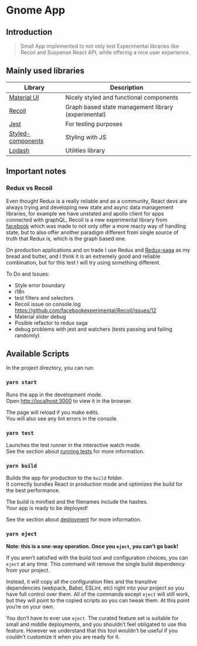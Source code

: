 # Gnome App

## Introduction

> Small App implemented to not only test Experimental libraries like Recoil and Suspense React API, while offering a nice user experience.

## Mainly used libraries

| Library | Description |
| --- | --- |
| [Material UI](https://material-ui.com/) | Nicely styled and functional components |
| [Recoil](https://recoiljs.org/) | Graph based state management library (experimental) |
| [Jest](https://jestjs.io/) | For testing purposes |
| [Styled-components](https://styled-components.com/) | Styling with JS |
| [Lodash](https://lodash.com/) | Utilities library |

## Important notes

### Redux vs Recoil

Even thought Redux is a really reliable and as a community, React devs are always trying and developing new state and async data management libraries, for example we have unstated and apollo client for apps connected with graphQL, Recoil is a new experimental library from [facebook](https://github.com/facebookexperimental/Recoil) which was made to not only offer a more reacty way of handling state, but to also offer another paradigm different from single source of truth that Redux is, which is the graph based one.

On production applications and on trade I use Redux and [Redux-saga](https://redux-saga.js.org/) as my bread and butter, and I think it is an extremely good and reliable combination, but for this test I will try using something different.

To Do and Issues:
- Style error boundary
- i18n
- test filters and selectors
- Recoil issue on console.log https://github.com/facebookexperimental/Recoil/issues/12
- Material slider debug
- Posible refactor to redux saga
- debug problems with jest and watchers (tests passing and failing randomly)

## Available Scripts

In the project directory, you can run:

### `yarn start`

Runs the app in the development mode.<br />
Open [http://localhost:3000](http://localhost:3000) to view it in the browser.

The page will reload if you make edits.<br />
You will also see any lint errors in the console.

### `yarn test`

Launches the test runner in the interactive watch mode.<br />
See the section about [running tests](https://facebook.github.io/create-react-app/docs/running-tests) for more information.

### `yarn build`

Builds the app for production to the `build` folder.<br />
It correctly bundles React in production mode and optimizes the build for the best performance.

The build is minified and the filenames include the hashes.<br />
Your app is ready to be deployed!

See the section about [deployment](https://facebook.github.io/create-react-app/docs/deployment) for more information.

### `yarn eject`

**Note: this is a one-way operation. Once you `eject`, you can’t go back!**

If you aren’t satisfied with the build tool and configuration choices, you can `eject` at any time. This command will remove the single build dependency from your project.

Instead, it will copy all the configuration files and the transitive dependencies (webpack, Babel, ESLint, etc) right into your project so you have full control over them. All of the commands except `eject` will still work, but they will point to the copied scripts so you can tweak them. At this point you’re on your own.

You don’t have to ever use `eject`. The curated feature set is suitable for small and middle deployments, and you shouldn’t feel obligated to use this feature. However we understand that this tool wouldn’t be useful if you couldn’t customize it when you are ready for it.


